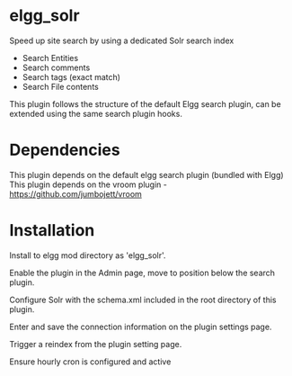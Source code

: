 elgg_solr
=========

Speed up site search by using a dedicated Solr search index

* Search Entities
* Search comments
* Search tags (exact match)
* Search File contents

This plugin follows the structure of the default Elgg search plugin, can be extended using the same search plugin hooks.

Dependencies
=========

This plugin depends on the default elgg search plugin (bundled with Elgg)
This plugin depends on the vroom plugin - https://github.com/jumbojett/vroom

Installation
=========

Install to elgg mod directory as 'elgg_solr'.

Enable the plugin in the Admin page, move to position below the search plugin.

Configure Solr with the schema.xml included in the root directory of this plugin.

Enter and save the connection information on the plugin settings page.

Trigger a reindex from the plugin setting page.

Ensure hourly cron is configured and active